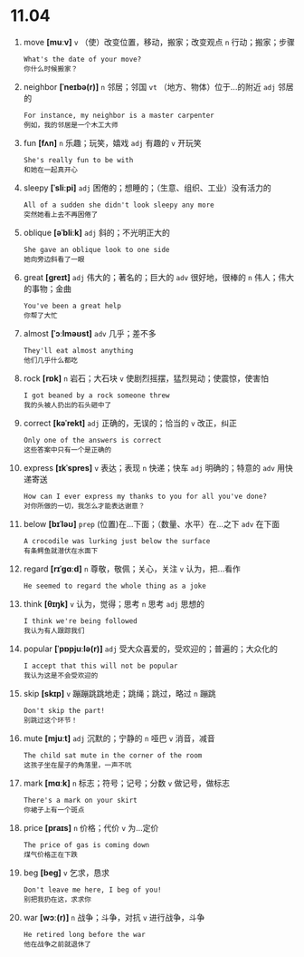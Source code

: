 # 11.04

1. move **[muːv]** `v` （使）改变位置，移动，搬家；改变观点 `n` 行动；搬家；步骤

   ```
   What's the date of your move?
   你什么时候搬家？
   ```

2. neighbor **[ˈneɪbə(r)]** `n` 邻居；邻国 `vt` （地方、物体）位于...的附近 `adj` 邻居的

   ```
   For instance, my neighbor is a master carpenter
   例如，我的邻居是一个木工大师
   ```

3. fun **[fʌn]** `n` 乐趣；玩笑，嬉戏 `adj` 有趣的 `v` 开玩笑

   ```
   She's really fun to be with
   和她在一起真开心
   ```

4. sleepy **[ˈsliːpi]** `adj` 困倦的；想睡的；（生意、组织、工业）没有活力的

   ```
   All of a sudden she didn't look sleepy any more
   突然她看上去不再困倦了
   ```

5. oblique **[əˈbliːk]** `adj` 斜的；不光明正大的

   ```
   She gave an oblique look to one side
   她向旁边斜看了一眼
   ```

6. great **[ɡreɪt]** `adj` 伟大的；著名的；巨大的 `adv` 很好地，很棒的 `n` 伟人；伟大的事物；金曲

   ```
   You've been a great help
   你帮了大忙
   ```

7. almost **[ˈɔːlməʊst]** `adv` 几乎；差不多

   ```
   They'll eat almost anything
   他们几乎什么都吃
   ```

8. rock **[rɒk]** `n` 岩石；大石块 `v` 使剧烈摇摆，猛烈晃动；使震惊，使害怕

   ```
   I got beaned by a rock someone threw
   我的头被人扔出的石头砸中了
   ```

9. correct **[kəˈrekt]** `adj` 正确的，无误的；恰当的 `v` 改正，纠正

   ```
   Only one of the answers is correct
   这些答案中只有一个是正确的
   ```

10. express **[ɪkˈspres]** `v` 表达；表现 `n` 快递；快车 `adj` 明确的；特意的 `adv` 用快递寄送

    ```
    How can I ever express my thanks to you for all you've done?
    对你所做的一切，我怎么才能表达谢意？
    ```

11. below **[bɪˈləʊ]** `prep` (位置)在...下面；（数量、水平）在...之下 `adv` 在下面

    ```
    A crocodile was lurking just below the surface
    有条鳄鱼就潜伏在水面下
    ```

12. regard **[rɪˈɡɑːd]** `n` 尊敬，敬佩；关心，关注 `v` 认为，把...看作

    ```
    He seemed to regard the whole thing as a joke
    ```

13. think **[θɪŋk]** `v` 认为，觉得；思考 `n` 思考 `adj` 思想的

    ```
    I think we're being followed
    我认为有人跟踪我们
    ```

14. popular **[ˈpɒpjuːlə(r)]** `adj` 受大众喜爱的，受欢迎的；普遍的；大众化的

    ```
    I accept that this will not be popular
    我认为这是不会受欢迎的
    ```

15. skip **[skɪp]** `v` 蹦蹦跳跳地走；跳绳；跳过，略过 `n` 蹦跳

    ```
    Don't skip the part!
    别跳过这个环节！
    ```

16. mute **[mjuːt]** `adj` 沉默的；宁静的 `n` 哑巴 `v` 消音，减音

    ```
    The child sat mute in the corner of the room
    这孩子坐在屋子的角落里，一声不吭
    ```

17. mark **[mɑːk]** `n` 标志；符号；记号；分数 `v` 做记号，做标志

    ```
    There's a mark on your skirt
    你裙子上有一个斑点
    ```

18. price **[praɪs]** `n` 价格；代价 `v` 为...定价

    ```
    The price of gas is coming down
    煤气价格正在下跌
    ```

19. beg **[beɡ]** `v` 乞求，恳求

    ```
    Don't leave me here, I beg of you!
    别把我扔在这，求求你
    ```

20. war **[wɔː(r)]** `n` 战争；斗争，对抗 `v` 进行战争，斗争

    ```
    He retired long before the war
    他在战争之前就退休了
    ```
